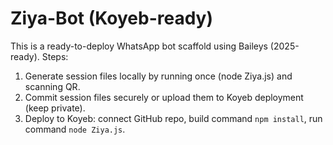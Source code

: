 # Ziya-Bot (Koyeb-ready)

This is a ready-to-deploy WhatsApp bot scaffold using Baileys (2025-ready).
Steps:
1. Generate session files locally by running once (node Ziya.js) and scanning QR.
2. Commit session files securely or upload them to Koyeb deployment (keep private).
3. Deploy to Koyeb: connect GitHub repo, build command `npm install`, run command `node Ziya.js`.
